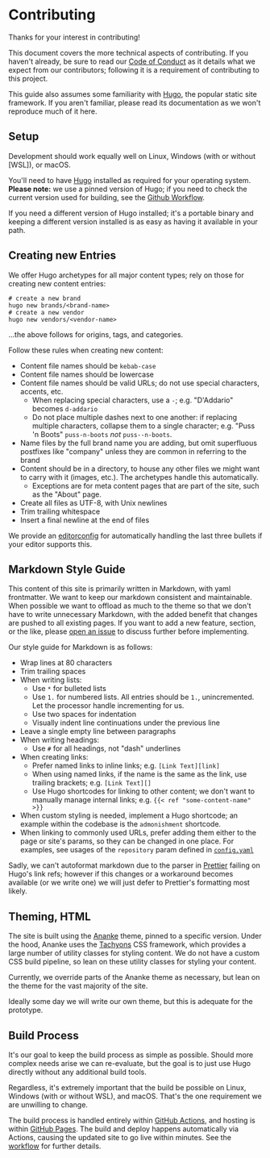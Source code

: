 # Contributing

Thanks for your interest in contributing!

This document covers the more technical aspects of contributing. If you haven't
already, be sure to read our [Code of Conduct](./CODE_OF_CONDUCT.md) as it
details what we expect from our contributors; following it is a requirement of
contributing to this project.

This guide also assumes some familiarity with [Hugo], the popular static site
framework. If you aren't familiar, please read its documentation as we won't
reproduce much of it here.

[hugo]: https://gohugo.io/

## Setup

Development should work equally well on Linux, Windows (with or without [WSL]),
or macOS.

You'll need to have [Hugo] installed as required for your operating system.
**Please note:** we use a pinned version of Hugo; if you need to check the
current version used for building, see the [Github Workflow][workflow].

[workflow]: ./.github/workflows/gh-pages.yaml

If you need a different version of Hugo installed; it's a portable binary and
keeping a different version installed is as easy as having it available in your
path.

## Creating new Entries

We offer Hugo archetypes for all major content types; rely on those for creating
new content entries:

```shell
# create a new brand
hugo new brands/<brand-name>
# create a new vendor
hugo new vendors/<vendor-name>
```

…the above follows for origins, tags, and categories.

Follow these rules when creating new content:

* Content file names should be `kebab-case`
* Content file names should be lowercase
* Content file names should be valid URLs; do not use special characters,
  accents, etc.
  * When replacing special characters, use a `-`; e.g. "D'Addario" becomes
    `d-addario`
  * Do not place multiple dashes next to one another: if replacing multiple
    characters, collapse them to a single character; e.g. "Puss 'n Boots"
    `puss-n-boots` _not_ `puss--n-boots`.
* Name files by the full brand name you are adding, but omit superfluous
  postfixes like "company" unless they are common in referring to the brand
* Content should be in a directory, to house any other files we might want to
  carry with it (images, etc.). The archetypes handle this automatically.
  * Exceptions are for meta content pages that are part of the site, such as the
    "About" page.
* Create all files as UTF-8, with Unix newlines
* Trim trailing whitespace
* Insert a final newline at the end of files

We provide an [editorconfig][] for automatically handling the last three bullets
if your editor supports this.

[editorconfig]: https://editorconfig.org/

## Markdown Style Guide

This content of this site is primarily written in Markdown, with yaml
frontmatter. We want to keep our markdown consistent and maintainable. When
possible we want to offload as much to the theme so that we don't have to write
unnecessary Markdown, with the added benefit that changes are pushed to all
existing pages. If you want to add a new feature, section, or the like, please
[open an issue][issues] to discuss further before implementing.

[issues]: ./issues/new

Our style guide for Markdown is as follows:

* Wrap lines at 80 characters
* Trim trailing spaces
* When writing lists:
  * Use `*` for bulleted lists
  * Use `1.` for numbered lists. All entries should be `1.`, unincremented. Let
    the processor handle incrementing for us.
  * Use two spaces for indentation
  * Visually indent line continuations under the previous line
* Leave a single empty line between paragraphs
* When writing headings:
  * Use `#` for all headings, not "dash" underlines
* When creating links:
  * Prefer named links to inline links; e.g. `[Link Text][link]`
  * When using named links, if the name is the same as the link, use trailing
    brackets; e.g. `[Link Text][]`
  * Use Hugo shortcodes for linking to other content; we don't want to manually
    manage internal links; e.g. `{{< ref "some-content-name" >}}`
* When custom styling is needed, implement a Hugo shortcode; an example within
  the codebase is the `admonishment` shortcode.
* When linking to commonly used URLs, prefer adding them either to the page or
  site's params, so they can be changed in one place. For examples, see usages
  of the `repository` param defined in [`config.yaml`][config]

[config]: ./config.yaml

Sadly, we can't autoformat markdown due to the parser in [Prettier][] failing
on Hugo's link refs; however if this changes or a workaround becomes available
(or we write one) we will just defer to Prettier's formatting most likely.

[prettier]: https://prettier.io

## Theming, HTML

The site is built using the [Ananke][] theme, pinned to a specific version.
Under the hood, Ananke uses the [Tachyons][] CSS framework, which provides a
large number of utility classes for styling content. We do not have a custom CSS
build pipeline, so lean on these utility classes for styling your content.

Currently, we override parts of the Ananke theme as necessary, but lean on the
theme for the vast majority of the site.

Ideally some day we will write our own theme, but this is adequate for the
prototype.

[Ananke]: https://github.com/theNewDynamic/gohugo-theme-ananke
[Tachyons]: https://tachyons.io/

## Build Process

It's our goal to keep the build process as simple as possible. Should more
complex needs arise we can re-evaluate, but the goal is to just use Hugo
directly without any additional build tools.

Regardless, it's extremely important that the build be possible on Linux,
Windows (with or without WSL), and macOS. That's the one requirement we are
unwilling to change.

The build process is handled entirely within [GitHub Actions][], and hosting is
within [GitHub Pages][]. The build and deploy happens automatically via Actions,
causing the updated site to go live within minutes. See the [workflow][] for
further details.

[Github Actions]: https://github.com/features/actions
[GitHub Pages]: https://pages.github.com/
